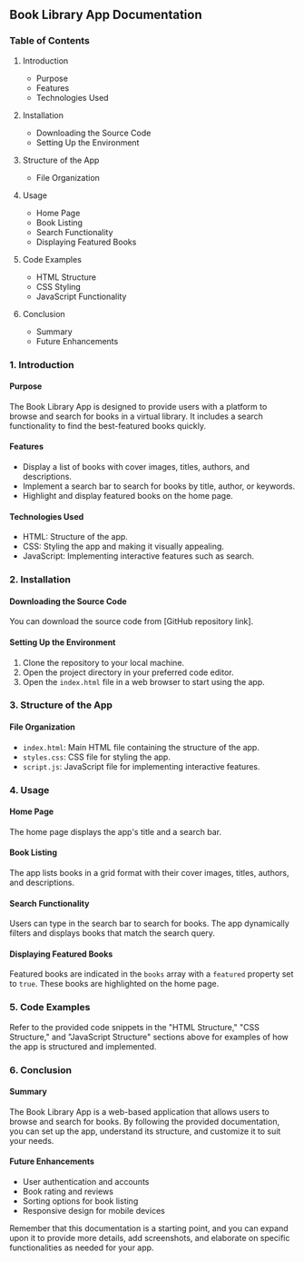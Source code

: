 ## Book Library App Documentation

### Table of Contents

1. Introduction
   - Purpose
   - Features
   - Technologies Used

2. Installation
   - Downloading the Source Code
   - Setting Up the Environment

3. Structure of the App
   - File Organization

4. Usage
   - Home Page
   - Book Listing
   - Search Functionality
   - Displaying Featured Books

5. Code Examples
   - HTML Structure
   - CSS Styling
   - JavaScript Functionality

6. Conclusion
   - Summary
   - Future Enhancements

### 1. Introduction

#### Purpose
The Book Library App is designed to provide users with a platform to browse and search for books in a virtual library. It includes a search functionality to find the best-featured books quickly.

#### Features
- Display a list of books with cover images, titles, authors, and descriptions.
- Implement a search bar to search for books by title, author, or keywords.
- Highlight and display featured books on the home page.

#### Technologies Used
- HTML: Structure of the app.
- CSS: Styling the app and making it visually appealing.
- JavaScript: Implementing interactive features such as search.

### 2. Installation

#### Downloading the Source Code
You can download the source code from [GitHub repository link].

#### Setting Up the Environment
1. Clone the repository to your local machine.
2. Open the project directory in your preferred code editor.
3. Open the `index.html` file in a web browser to start using the app.

### 3. Structure of the App

#### File Organization
- `index.html`: Main HTML file containing the structure of the app.
- `styles.css`: CSS file for styling the app.
- `script.js`: JavaScript file for implementing interactive features.


### 4. Usage

#### Home Page
The home page displays the app's title and a search bar.

#### Book Listing
The app lists books in a grid format with their cover images, titles, authors, and descriptions.

#### Search Functionality
Users can type in the search bar to search for books. The app dynamically filters and displays books that match the search query.

#### Displaying Featured Books
Featured books are indicated in the `books` array with a `featured` property set to `true`. These books are highlighted on the home page.

### 5. Code Examples

Refer to the provided code snippets in the "HTML Structure," "CSS Structure," and "JavaScript Structure" sections above for examples of how the app is structured and implemented.

### 6. Conclusion

#### Summary
The Book Library App is a web-based application that allows users to browse and search for books. By following the provided documentation, you can set up the app, understand its structure, and customize it to suit your needs.

#### Future Enhancements
- User authentication and accounts
- Book rating and reviews
- Sorting options for book listing
- Responsive design for mobile devices

Remember that this documentation is a starting point, and you can expand upon it to provide more details, add screenshots, and elaborate on specific functionalities as needed for your app.

